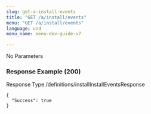 ```yaml
---
slug: get-a-install-events
title: "GET /a/install/events"
menu: "GET /a/install/events"
language: und
menu_name: menu-dev-guide-v7

---
```








 
  


No Parameters



### Response Example (200)
Response Type /definitions/installInstallEventsResponse

```
{
  "Success": true
}
```




